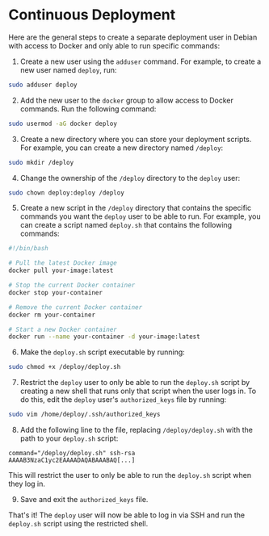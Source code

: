 # Continuous Deployment

Here are the general steps to create a separate deployment user in Debian with access to Docker and only able to run specific commands:

1. Create a new user using the `adduser` command. For example, to create a new user named `deploy`, run:

```sh
sudo adduser deploy
```

2. Add the new user to the `docker` group to allow access to Docker commands. Run the following command:

```sh
sudo usermod -aG docker deploy
```

3. Create a new directory where you can store your deployment scripts. For example, you can create a new directory named `/deploy`:

```sh
sudo mkdir /deploy
```

4. Change the ownership of the `/deploy` directory to the `deploy` user:

```sh
sudo chown deploy:deploy /deploy
```

5. Create a new script in the `/deploy` directory that contains the specific commands you want the `deploy` user to be able to run. For example, you can create a script named `deploy.sh` that contains the following commands:

```sh
#!/bin/bash

# Pull the latest Docker image
docker pull your-image:latest

# Stop the current Docker container
docker stop your-container

# Remove the current Docker container
docker rm your-container

# Start a new Docker container
docker run --name your-container -d your-image:latest
```

6. Make the `deploy.sh` script executable by running:

```sh
sudo chmod +x /deploy/deploy.sh
```

7. Restrict the `deploy` user to only be able to run the `deploy.sh` script by creating a new shell that runs only that script when the user logs in. To do this, edit the `deploy` user's `authorized_keys` file by running:

```sh
sudo vim /home/deploy/.ssh/authorized_keys
```

8. Add the following line to the file, replacing `/deploy/deploy.sh` with the path to your `deploy.sh` script:

```
command="/deploy/deploy.sh" ssh-rsa AAAAB3NzaC1yc2EAAAADAQABAAABAQ[...]
```

This will restrict the user to only be able to run the `deploy.sh` script when they log in.

9. Save and exit the `authorized_keys` file.

That's it! The `deploy` user will now be able to log in via SSH and run the `deploy.sh` script using the restricted shell.
